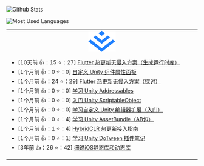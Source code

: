 ![Github Stats](https://github-readme-stats.vercel.app/api?username=josercc&show_icons=true&theme=light&count_private=true)

![Most Used Languages](https://github-readme-stats.vercel.app/api/top-langs/?username=josercc&theme=light&layout=compact&hide=html)

<!-- multi-platform-posts start -->
  <table align="center">
      <tr>
        <td align="center" width="800px" valign="top">
          <div align="center"><img src='https://raw.githubusercontent.com/baozouai/multi-platform-posts-action/main/assets/juejin.svg' alt='juejin'/></div>
<ul>
<li align='left'>[10天前 👍：15  ⭐：27]
      <a href="https://juejin.cn/post/7246676109613416503" target="_blank">Flutter 热更新无侵入方案（生成运行时库）</a>
      </li>
<li align='left'>[1个月前 👍：0  ⭐：0]
      <a href="https://juejin.cn/post/7233597845919875131" target="_blank">自定义 Unity 组件属性面板</a>
      </li>
<li align='left'>[1个月前 👍：24  ⭐：29]
      <a href="https://juejin.cn/post/7233211418124091453" target="_blank">Flutter 热更新无侵入方案（探讨）</a>
      </li>
<li align='left'>[1个月前 👍：0  ⭐：0]
      <a href="https://juejin.cn/post/7232216049579638843" target="_blank">学习 Unity Addressables</a>
      </li>
<li align='left'>[1个月前 👍：0  ⭐：0]
      <a href="https://juejin.cn/post/7232127712642596922" target="_blank">入门 Unity ScriptableObject</a>
      </li>
<li align='left'>[1个月前 👍：0  ⭐：0]
      <a href="https://juejin.cn/post/7231967430947733563" target="_blank">学习自定义 Unity 编辑器扩展（入门）</a>
      </li>
<li align='left'>[1个月前 👍：0  ⭐：4]
      <a href="https://juejin.cn/post/7231448641977892921" target="_blank">学习 Unity AssetBundle（AB包）</a>
      </li>
<li align='left'>[1个月前 👍：1  ⭐：4]
      <a href="https://juejin.cn/post/7231156908371329080" target="_blank">HybridCLR 热更新接入指南</a>
      </li>
<li align='left'>[1个月前 👍：0  ⭐：1]
      <a href="https://juejin.cn/post/7230662366462181436" target="_blank">学习 Unity DoTween 插件笔记</a>
      </li>
<li align='left'>[3年前 👍：26  ⭐：42]
      <a href="https://juejin.cn/post/6844904031937101838" target="_blank">细说iOS静态库和动态库</a>
      </li>
</ul>
        </td>
      </tr>
    </table>
    <!-- multi-platform-posts end -->
